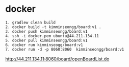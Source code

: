 # docker

	1. gradlew clean build
	2. docker build -t kimminseongg/board:v1 .
	3. docker push kimminseongg/board:v1
	4. ssh -i docker.pem ubuntu@44.211.134.11
	5. docker pull kimminseongg/board:v1
	6. docker run kimminseogg/board:v1
	7. docker run -d -p 8060:8060  kimminseongg/board:v1
http://44.211.134.11:8060/board/openBoardList.do
